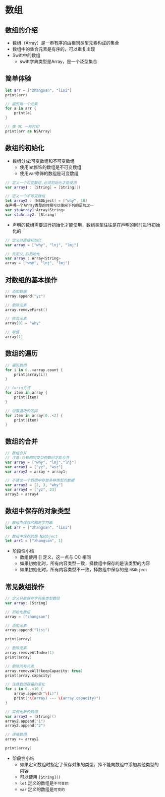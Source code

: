 # 数组
## 数组的介绍

- 数组（Array）是一串有序的由相同类型元素构成的集合
- 数组中的集合元素是有序的，可以重复出现
- Swift中的数组
  - swift字典类型是Array，是一个泛型集合


## 简单体验

```swift
let arr = ["zhangsan", "lisi"]
print(arr)

// 遍历每一个元素
for a in arr {
    print(a)
}

// 像 OC 一样打印
print(arr as NSArray)

```

## 数组的初始化

- 数组分成:可变数组和不可变数组
  - 使用let修饰的数组是不可变数组
  - 使用var修饰的数组是可变数组

```swift
// 定义一个可变数组,必须初始化才能使用
var array1 : [String] = [String]()

// 定义一个不可变数组
let array2 : [NSObject] = ["why", 18]
在声明一个Array类型的时候可以使用下列的语句之一
var stuArray1:Array<String>
var stuArray2: [String]
```
- 声明的数组需要进行初始化才能使用，数组类型往往是在声明的同时进行初始化的

```swift
// 定义时直接初始化
var array = ["why", "lnj", "lmj"]

// 先定义,后初始化
var array : Array<String>
array = ["why", "lnj", "lmj"]
```
## 对数组的基本操作
```swift
// 添加数据
array.append("yz")

// 删除元素
array.removeFirst()

// 修改元素
array[0] = "why"

// 取值
array[1]
```
## 数组的遍历
```swift
// 遍历数组
for i in 0..<array.count {
    print(array[i])
}

// forin方式
for item in array {
    print(item)
}

// 设置遍历的区间
for item in array[0..<2] {
    print(item)
}
```
## 数组的合并
```swift
// 数组合并
// 注意:只有相同类型的数组才能合并
var array = ["why", "lmj","lnj"]
var array1 = ["yz", "wsz"]
var array2 = array + array1;

// 不建议一个数组中存放多种类型的数据
var array3 = [2, 3, "why"]
var array4 = ["yz", 23]
array3 + array4
```
## 数组中保存的对象类型

```swift
// 数组中保存的都是字符串
let arr = ["zhangsan", "lisi"]

// 数组中保存的是 NSObject
let arr1 = ["zhangsan", 1]
```

* 阶段性小结
    * 数组使用 [] 定义，这一点与 OC 相同
    * 如果初始化时，所有内容类型一致，择数组中保存的是该类型的内容
    * 如果初始化时，所有内容类型不一致，择数组中保存的是 `NSObject`

## 常见数组操作

```swift
// 定义只能保存字符串类型数组
var array: [String]

// 初始化数组
array = ["zhangsan"]

// 添加元素
array.append("lisi")

print(array)

// 删除元素
array.removeAtIndex(1)
print(array)

// 删除所有元素
array.removeAll(keepCapacity: true)
print(array.capacity)

// 注意数组容量的变化
for i in 0..<10 {
    array.append("\(i)")
    print("\(array) --- \(array.capacity)")
}

// 实例化新的数组
var array2 = [String]()
array2.append("1")
array2.append("2")

// 拼接数组
array += array2

print(array)
```

* 阶段性小结
    * 如果定义数组时指定了保存对象的类型，择不能向数组中添加其他类型的内容
    * 可以使用 `[String]()`
    * `let` 定义的数组是`不可变的`
    * `var` 定义的数组是`可变的`

